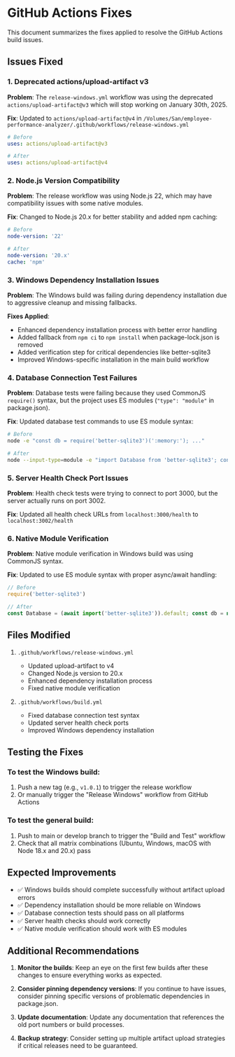# GitHub Actions Fixes

This document summarizes the fixes applied to resolve the GitHub Actions build issues.

## Issues Fixed

### 1. Deprecated actions/upload-artifact v3

**Problem**: The `release-windows.yml` workflow was using the deprecated `actions/upload-artifact@v3` which will stop working on January 30th, 2025.

**Fix**: Updated to `actions/upload-artifact@v4` in `/Volumes/San/employee-performance-analyzer/.github/workflows/release-windows.yml`

```yaml
# Before
uses: actions/upload-artifact@v3

# After  
uses: actions/upload-artifact@v4
```

### 2. Node.js Version Compatibility

**Problem**: The release workflow was using Node.js 22, which may have compatibility issues with some native modules.

**Fix**: Changed to Node.js 20.x for better stability and added npm caching:

```yaml
# Before
node-version: '22'

# After
node-version: '20.x'
cache: 'npm'
```

### 3. Windows Dependency Installation Issues

**Problem**: The Windows build was failing during dependency installation due to aggressive cleanup and missing fallbacks.

**Fixes Applied**:
- Enhanced dependency installation process with better error handling
- Added fallback from `npm ci` to `npm install` when package-lock.json is removed
- Added verification step for critical dependencies like better-sqlite3
- Improved Windows-specific installation in the main build workflow

### 4. Database Connection Test Failures

**Problem**: Database tests were failing because they used CommonJS `require()` syntax, but the project uses ES modules (`"type": "module"` in package.json).

**Fix**: Updated database test commands to use ES module syntax:

```bash
# Before
node -e "const db = require('better-sqlite3')(':memory:'); ..."

# After
node --input-type=module -e "import Database from 'better-sqlite3'; const db = new Database(':memory:'); ..."
```

### 5. Server Health Check Port Issues

**Problem**: Health check tests were trying to connect to port 3000, but the server actually runs on port 3002.

**Fix**: Updated all health check URLs from `localhost:3000/health` to `localhost:3002/health`

### 6. Native Module Verification

**Problem**: Native module verification in Windows build was using CommonJS syntax.

**Fix**: Updated to use ES module syntax with proper async/await handling:

```javascript
// Before
require('better-sqlite3')

// After
const Database = (await import('better-sqlite3')).default; const db = new Database(':memory:'); db.close();
```

## Files Modified

1. `.github/workflows/release-windows.yml`
   - Updated upload-artifact to v4
   - Changed Node.js version to 20.x
   - Enhanced dependency installation process
   - Fixed native module verification

2. `.github/workflows/build.yml`
   - Fixed database connection test syntax
   - Updated server health check ports
   - Improved Windows dependency installation

## Testing the Fixes

### To test the Windows build:
1. Push a new tag (e.g., `v1.0.1`) to trigger the release workflow
2. Or manually trigger the "Release Windows" workflow from GitHub Actions

### To test the general build:
1. Push to main or develop branch to trigger the "Build and Test" workflow
2. Check that all matrix combinations (Ubuntu, Windows, macOS with Node 18.x and 20.x) pass

## Expected Improvements

- ✅ Windows builds should complete successfully without artifact upload errors
- ✅ Dependency installation should be more reliable on Windows
- ✅ Database connection tests should pass on all platforms
- ✅ Server health checks should work correctly
- ✅ Native module verification should work with ES modules

## Additional Recommendations

1. **Monitor the builds**: Keep an eye on the first few builds after these changes to ensure everything works as expected.

2. **Consider pinning dependency versions**: If you continue to have issues, consider pinning specific versions of problematic dependencies in package.json.

3. **Update documentation**: Update any documentation that references the old port numbers or build processes.

4. **Backup strategy**: Consider setting up multiple artifact upload strategies if critical releases need to be guaranteed.